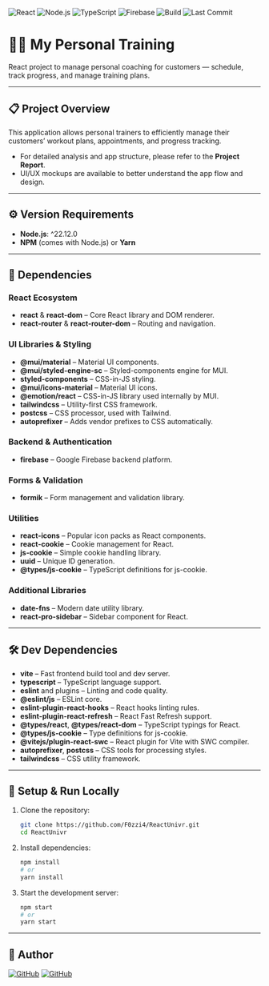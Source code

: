![React](https://img.shields.io/badge/React-18.2.0-blue?logo=react)
![Node.js](https://img.shields.io/badge/Node.js-22.12.0-green?logo=node.js)
![TypeScript](https://img.shields.io/badge/TypeScript-5.7.2-blue?logo=typescript)
![Firebase](https://img.shields.io/badge/Firebase-11.4.0-yellow?logo=firebase)
![Build](https://img.shields.io/badge/build-passing-brightgreen)
![Last Commit](https://img.shields.io/github/last-commit/F0zzi4/ReactUnivr?color=red)



# 🏋️‍♂️ My Personal Training

React project to manage personal coaching for customers — schedule, track progress, and manage training plans.

---

## 📋 Project Overview

This application allows personal trainers to efficiently manage their customers’ workout plans, appointments, and progress tracking.

- For detailed analysis and app structure, please refer to the **Project Report**.
- UI/UX mockups are available to better understand the app flow and design.

---

## ⚙️ Version Requirements

- **Node.js**: ^22.12.0
- **NPM** (comes with Node.js) or **Yarn**

---

## 🧩 Dependencies

### React Ecosystem
- **react** & **react-dom** – Core React library and DOM renderer.
- **react-router** & **react-router-dom** – Routing and navigation.

### UI Libraries & Styling
- **@mui/material** – Material UI components.
- **@mui/styled-engine-sc** – Styled-components engine for MUI.
- **styled-components** – CSS-in-JS styling.
- **@mui/icons-material** – Material UI icons.
- **@emotion/react** – CSS-in-JS library used internally by MUI.
- **tailwindcss** – Utility-first CSS framework.
- **postcss** – CSS processor, used with Tailwind.
- **autoprefixer** – Adds vendor prefixes to CSS automatically.

### Backend & Authentication
- **firebase** – Google Firebase backend platform.

### Forms & Validation
- **formik** – Form management and validation library.

### Utilities
- **react-icons** – Popular icon packs as React components.
- **react-cookie** – Cookie management for React.
- **js-cookie** – Simple cookie handling library.
- **uuid** – Unique ID generation.
- **@types/js-cookie** – TypeScript definitions for js-cookie.

### Additional Libraries
- **date-fns** – Modern date utility library.
- **react-pro-sidebar** – Sidebar component for React.

---

## 🛠 Dev Dependencies

- **vite** – Fast frontend build tool and dev server.
- **typescript** – TypeScript language support.
- **eslint** and plugins – Linting and code quality.
- **@eslint/js** – ESLint core.
- **eslint-plugin-react-hooks** – React hooks linting rules.
- **eslint-plugin-react-refresh** – React Fast Refresh support.
- **@types/react**, **@types/react-dom** – TypeScript typings for React.
- **@types/js-cookie** – Type definitions for js-cookie.
- **@vitejs/plugin-react-swc** – React plugin for Vite with SWC compiler.
- **autoprefixer**, **postcss** – CSS tools for processing styles.
- **tailwindcss** – CSS utility framework.

---

## 🚀 Setup & Run Locally

1. Clone the repository:
   ```bash
   git clone https://github.com/F0zzi4/ReactUnivr.git
   cd ReactUnivr
    ```
2. Install dependencies:
    ```bash
    npm install
    # or
    yarn install
    ```
3. Start the development server:
    ```bash
    npm start
    # or
    yarn start
    ```
---

## 👤 Author
[![GitHub](https://img.shields.io/badge/GitHub-@F0zzi4-181717?logo=github)](https://github.com/F0zzi4)
[![GitHub](https://img.shields.io/badge/GitHub-@MattiaRebonato-181717?logo=github)](https://github.com/MattiaRebonato)
